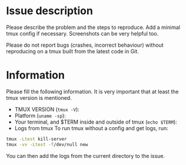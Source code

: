 # Issue description

Please describe the problem and the steps to reproduce.
Add a minimal tmux config if necessary. Screenshots can be very helpful too.

Please do not report bugs (crashes, incorrect behaviour) without reproducing on
a tmux built from the latest code in Git.

# Information

Please fill the following information. It is very important that at least the
tmux version is mentioned.

* TMUX VERSION (`tmux -V`):
* Platform (`uname -sp`):
* Your terminal, and $TERM inside and outside of tmux (`echo $TERM`):
* Logs from tmux
To run tmux without a config and get logs, run:

~~~bash
tmux -Ltest kill-server
tmux -vv -Ltest -f/dev/null new
~~~

You can then add the logs from the current directory to the issue.
